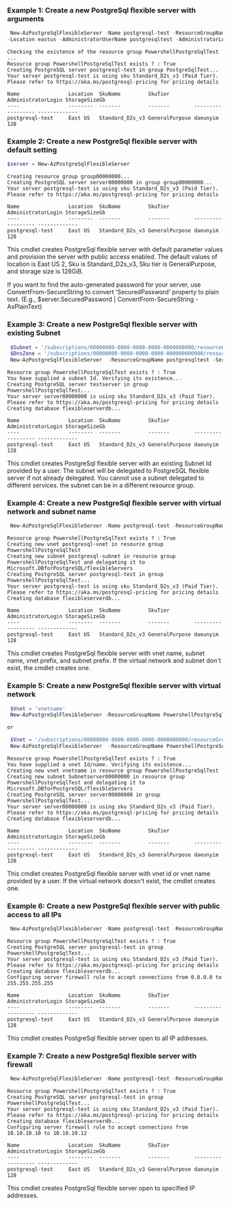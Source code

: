 ### Example 1: Create a new PostgreSql flexible server with arguments
```powershell
 New-AzPostgreSqlFlexibleServer -Name postgresql-test -ResourceGroupName PowershellPostgreSqlTest \
-Location eastus -AdministratorUserName postgresqltest -AdministratorLoginPassword $password -Sku Standard_D2s_v3 -SkuTier GeneralPurpose -Version 12 -StorageInMb 131072 -PublicAccess none
```

```output
Checking the existence of the resource group PowershellPostgreSqlTest ...
Resource group PowershellPostgreSqlTest exists ? : True
Creating PostgreSQL server postgresql-test in group PostgreSqlTest...
Your server postgresql-test is using sku Standard_D2s_v3 (Paid Tier). Please refer to https://aka.ms/postgresql-pricing for pricing details

Name                Location  SkuName         SkuTier        AdministratorLogin StorageSizeGb
----                --------  -------         -------        ------------------ -------------
postgresql-test     East US   Standard_D2s_v3 GeneralPurpose daeunyim           128

```


### Example 2: Create a new PostgreSql flexible server with default setting
```powershell
$server = New-AzPostgreSqlFlexibleServer
```

```output
Creating resource group group00000000...
Creating PostgreSQL server server00000000 in group group00000000...
Your server postgresql-test is using sku Standard_D2s_v3 (Paid Tier). Please refer to https://aka.ms/postgresql-pricing for pricing details

Name                Location  SkuName         SkuTier        AdministratorLogin StorageSizeGb
----                --------  -------         -------        ------------------ -------------
postgresql-test     East US   Standard_D2s_v3 GeneralPurpose daeunyim           128
```
This cmdlet creates PostgreSql flexible server with default parameter values and provision the server with public access enabled. The default values of location is East US 2, Sku is Standard_D2s_v3, Sku tier is GeneralPurpose, and storage size is 128GiB. 

If you want to find the auto-generated password for your server, use ConvertFrom-SecureString to convert 'SecuredPassword' property to plain text. (E.g., $server.SecuredPassword | ConvertFrom-SecureString -AsPlainText)


### Example 3: Create a new PostgreSql flexible server with existing Subnet
```powershell
 $Subnet = '/subscriptions/00000000-0000-0000-0000-0000000000/resourceGroups/PowershellPostgreSqlTest/providers/Microsoft.Network/virtualNetworks/vnetname/subnets/subnetname'
 $DnsZone = '/subscriptions/00000000-0000-0000-0000-000000000000/resourceGroups/postgresqltest/providers/Microsoft.Network/privateDnsZones/testserver.private.postgres.database.azure.com'
 New-AzPostgreSqlFlexibleServer  -ResourceGroupName postgresqltest -ServerName testserver -Subnet $Subnet -PrivateDnsZone $DnsZone
```

```output
Resource group PowershellPostgreSqlTest exists ? : True
You have supplied a subnet Id. Verifying its existence...
Creating PostgreSQL server testserver in group PowershellPostgreSqlTest...
Your server server00000000 is using sku Standard_D2s_v3 (Paid Tier). Please refer to https://aka.ms/postgresql-pricing for pricing details
Creating database flexibleserverdb...

Name                Location  SkuName         SkuTier        AdministratorLogin StorageSizeGb
----                --------  -------         -------        ------------------ -------------
postgresql-test     East US   Standard_D2s_v3 GeneralPurpose daeunyim           128

```
This cmdlet creates PostgreSql flexible server with an existing Subnet Id provided by a user. The subnet will be delegated to PostgreSQL flexible server if not already delegated. You cannot use a subnet delegated to different services. the subnet can be in a different resource group.

### Example 4: Create a new PostgreSql flexible server with virtual network and subnet name
```powershell
 New-AzPostgreSqlFlexibleServer -Name postgresql-test -ResourceGroupName PowershellPostgreSqlTest -Vnet postgresql-vnet -Subnet postgresql-subnet -VnetPrefix 10.0.0.0/16 -SubnetPrefix 10.0.0.0/24 -PrivateDnsZone /subscriptions/00000000-0000-0000-0000-000000000000/resourceGroups/PowershellPostgreSqlTest/providers/Microsoft.Network/privateDnsZones/postgresql-test.private.postgres.database.azure.com
```

```output
Resource group PowershellPostgreSqlTest exists ? : True
Creating new vnet postgresql-vnet in resource group PowershellPostgreSqlTest
Creating new subnet postgresql-subnet in resource group PowershellPostgreSqlTest and delegating it to Microsoft.DBforPostgreSQL/flexibleServers
Creating PostgreSQL server postgresql-test in group PowershellPostgreSqlTest...
Your server postgresql-test is using sku Standard_D2s_v3 (Paid Tier). Please refer to https://aka.ms/postgresql-pricing for pricing details
Creating database flexibleserverdb...

Name                Location  SkuName         SkuTier        AdministratorLogin StorageSizeGb
----                --------  -------         -------        ------------------ -------------
postgresql-test     East US   Standard_D2s_v3 GeneralPurpose daeunyim           128

```
This cmdlet creates PostgreSql flexible server with vnet name, subnet name, vnet prefix, and subnet prefix. If the virtual network and subnet don't exist, the cmdlet creates one.

### Example 5: Create a new PostgreSql flexible server with virtual network
```powershell
 $Vnet = 'vnetname'
 New-AzPostgreSqlFlexibleServer -ResourceGroupName PowershellPostgreSqlTest -Vnet $Vnet -PrivateDnsZone /subscriptions/00000000-0000-0000-0000-000000000000/resourceGroups/PowershellPostgreSqlTest/providers/Microsoft.Network/privateDnsZones/testserver.private.postgres.database.azure.com

or

 $Vnet = '/subscriptions/00000000-0000-0000-0000-0000000000/resourceGroups/PowershellPostgreSqlTest/providers/Microsoft.Network/virtualNetworks/vnetname'
 New-AzPostgreSqlFlexibleServer  -ResourceGroupName PowershellPostgreSqlTest -Vnet $Vnet -PrivateDnsZone /subscriptions/00000000-0000-0000-0000-000000000000/resourceGroups/PowershellPostgreSqlTest/providers/Microsoft.Network/privateDnsZones/testserver.private.postgres.database.azure.com
```

```output
Resource group PowershellPostgreSqlTest exists ? : True
You have supplied a vnet Id/name. Verifying its existence...
Creating new vnet vnetname in resource group PowershellPostgreSqlTest
Creating new subnet Subnetserver00000000 in resource group PowershellPostgreSqlTest and delegating it to Microsoft.DBforPostgreSQL/flexibleServers
Creating PostgreSQL server server00000000 in group PowershellPostgreSqlTest...
Your server server00000000 is using sku Standard_D2s_v3 (Paid Tier). Please refer to https://aka.ms/postgresql-pricing for pricing details
Creating database flexibleserverdb...

Name                Location  SkuName         SkuTier        AdministratorLogin StorageSizeGb
----                --------  -------         -------        ------------------ -------------
postgresql-test     East US   Standard_D2s_v3 GeneralPurpose daeunyim           128
```
This cmdlet creates PostgreSql flexible server with vnet id or vnet name provided by a user. If the virtual network doesn't exist, the cmdlet creates one.


### Example 6: Create a new PostgreSql flexible server with public access to all IPs
```powershell
 New-AzPostgreSqlFlexibleServer -Name postgresql-test -ResourceGroupName PowershellPostgreSqlTest -PublicAccess All
```

```output
Resource group PowershellPostgreSqlTest exists ? : True
Creating PostgreSQL server postgresql-test in group PowershellPostgreSqlTest...
Your server postgresql-test is using sku Standard_D2s_v3 (Paid Tier). Please refer to https://aka.ms/postgresql-pricing for pricing details
Creating database flexibleserverdb...
Configuring server firewall rule to accept connections from 0.0.0.0 to 255.255.255.255

Name                Location  SkuName         SkuTier        AdministratorLogin StorageSizeGb
----                --------  -------         -------        ------------------ -------------
postgresql-test     East US   Standard_D2s_v3 GeneralPurpose daeunyim           128
```
This cmdlet creates PostgreSql flexible server open to all IP addresses. 

### Example 7: Create a new PostgreSql flexible server with firewall
```powershell
 New-AzPostgreSqlFlexibleServer -Name postgresql-test -ResourceGroupName PowershellPostgreSqlTest -PublicAccess 10.10.10.10-10.10.10.12
```

```output
Resource group PowershellPostgreSqlTest exists ? : True
Creating PostgreSQL server postgresql-test in group PowershellPostgreSqlTest...
Your server postgresql-test is using sku Standard_D2s_v3 (Paid Tier). Please refer to https://aka.ms/postgresql-pricing for pricing details
Creating database flexibleserverdb...
Configuring server firewall rule to accept connections from 10.10.10.10 to 10.10.10.12

Name                Location  SkuName         SkuTier        AdministratorLogin StorageSizeGb
----                --------  -------         -------        ------------------ -------------
postgresql-test     East US   Standard_D2s_v3 GeneralPurpose daeunyim           128

```
This cmdlet creates PostgreSql flexible server open to specified IP addresses. 
